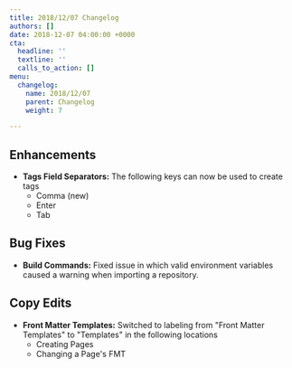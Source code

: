 ```yaml
---
title: 2018/12/07 Changelog
authors: []
date: 2018-12-07 04:00:00 +0000
cta:
  headline: ''
  textline: ''
  calls_to_action: []
menu:
  changelog:
    name: 2018/12/07
    parent: Changelog
    weight: 7

---
```

## Enhancements

* **Tags Field Separators:** The following keys can now be used to create tags
  * Comma (new)
  * Enter
  * Tab

## Bug Fixes

* **Build Commands:** Fixed issue in which valid environment variables caused a warning when importing a repository.

## Copy Edits

* **Front Matter Templates:** Switched to labeling from "Front Matter Templates" to "Templates" in the following locations
  * Creating Pages
  * Changing a Page's FMT